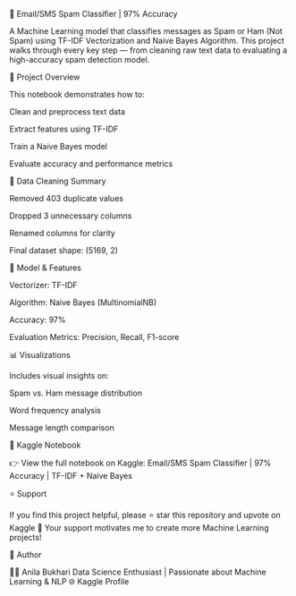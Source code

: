 📩 Email/SMS Spam Classifier | 97% Accuracy

A Machine Learning model that classifies messages as Spam or Ham (Not Spam) using TF-IDF Vectorization and Naive Bayes Algorithm.
This project walks through every key step — from cleaning raw text data to evaluating a high-accuracy spam detection model.

💙 Project Overview

This notebook demonstrates how to:

Clean and preprocess text data

Extract features using TF-IDF

Train a Naive Bayes model

Evaluate accuracy and performance metrics

🧹 Data Cleaning Summary

Removed 403 duplicate values

Dropped 3 unnecessary columns

Renamed columns for clarity

Final dataset shape: (5169, 2)

🔬 Model & Features

Vectorizer: TF-IDF

Algorithm: Naive Bayes (MultinomialNB)

Accuracy: 97%

Evaluation Metrics: Precision, Recall, F1-score

📊 Visualizations

Includes visual insights on:

Spam vs. Ham message distribution

Word frequency analysis

Message length comparison

🔗 Kaggle Notebook

👉 View the full notebook on Kaggle:
Email/SMS Spam Classifier | 97% Accuracy | TF-IDF + Naive Bayes

⭐ Support

If you find this project helpful, please ⭐ star this repository and upvote on Kaggle 💙
Your support motivates me to create more Machine Learning projects!

🧠 Author

👩‍💻 Anila Bukhari
Data Science Enthusiast | Passionate about Machine Learning & NLP
🌐 Kaggle Profile











